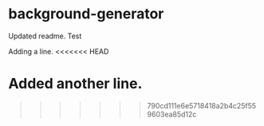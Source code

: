 # background-generator

Updated readme. Test

Adding a line.
<<<<<<< HEAD

Added another line.
=======
>>>>>>> 790cd111e6e5718418a2b4c25f559603ea85d12c
